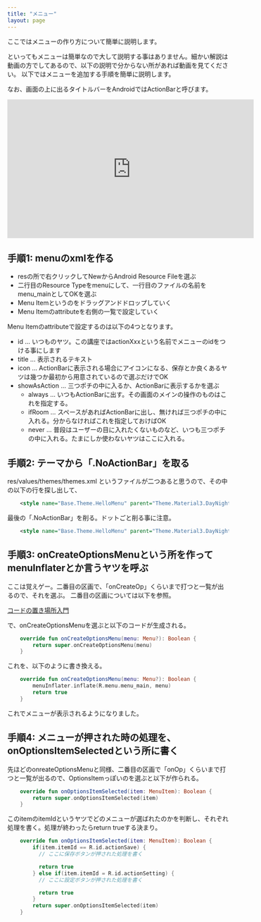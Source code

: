 ```yaml
---
title: "メニュー"
layout: page
---
```

ここではメニューの作り方について簡単に説明します。

といってもメニューは簡単なので大して説明する事はありません。細かい解説は動画の方でしてあるので、以下の説明で分からない所があれば動画を見てください。
以下ではメニューを追加する手順を簡単に説明します。

なお、画面の上に出るタイトルバーをAndroidではActionBarと呼びます。

<iframe width="560" height="315" src="https://www.youtube.com/embed/v09KfD041nw?si=NgwxAWIbqRhkkELA" title="YouTube video player" frameborder="0" allow="accelerometer; autoplay; clipboard-write; encrypted-media; gyroscope; picture-in-picture; web-share" allowfullscreen></iframe>

## 手順1: menuのxmlを作る

- resの所で右クリックしてNewからAndroid Resource Fileを選ぶ
- 二行目のResource Typeをmenuにして、一行目のファイルの名前をmenu_mainとしてOKを選ぶ
- Menu Itemというのをドラッグアンドドロップしていく
- Menu Itemのattributeを右側の一覧で設定していく

Menu Itemのattributeで設定するのは以下の4つとなります。

- id ... いつものヤツ。この講座ではactionXxxという名前でメニューのidをつける事にします
- title ... 表示されるテキスト
- icon ... ActionBarに表示される場合にアイコンになる、保存とか良くあるヤツは幾つか最初から用意されているので選ぶだけでOK
- showAsAction ... 三つポチの中に入るか、ActionBarに表示するかを選ぶ
  - always ... いつもActionBarに出す。その画面のメインの操作のものはこれを指定する。
  - ifRoom ... スペースがあればActionBarに出し、無ければ三つポチの中に入れる。分からなければこれを指定しておけばOK
  - never ... 普段はユーザーの目に入れたくないものなど、いつも三つポチの中に入れる。たまにしか使わないヤツはここに入れる。

## 手順2: テーマから「.NoActionBar」を取る

res/values/themes/themes.xml というファイルが二つあると思うので、その中の以下の行を探し出して、

```xml
    <style name="Base.Theme.HelloMenu" parent="Theme.Material3.DayNight.NoActionBar">
```

最後の「.NoActionBar」を削る。ドットごと削る事に注意。

```xml
    <style name="Base.Theme.HelloMenu" parent="Theme.Material3.DayNight">
```

## 手順3: onCreateOptionsMenuという所を作ってmenuInflaterとか言うヤツを呼ぶ

ここは覚えゲー。二番目の区画で、「onCreateOp」くらいまで打つと一覧が出るので、それを選ぶ。
二番目の区画については以下を参照。

[コードの置き場所入門](code_location_intro.md)

で、onCreateOptionsMenuを選ぶと以下のコードが生成される。

```kotlin
    override fun onCreateOptionsMenu(menu: Menu?): Boolean {
        return super.onCreateOptionsMenu(menu)
    }
```

これを、以下のように書き換える。

```kotlin
    override fun onCreateOptionsMenu(menu: Menu?): Boolean {
        menuInflater.inflate(R.menu.menu_main, menu)
        return true
    }
```

これでメニューが表示されるようになりました。

## 手順4: メニューが押された時の処理を、onOptionsItemSelectedという所に書く

先ほどのonreateOptionsMenuと同様、二番目の区画で「onOp」くらいまで打つと一覧が出るので、OptionsItemっぽいのを選ぶと以下が作られる。

```kotlin
    override fun onOptionsItemSelected(item: MenuItem): Boolean {
        return super.onOptionsItemSelected(item)
    }
```

このitemのitemIdというヤツでどのメニューが選ばれたのかを判断し、それぞれ処理を書く。処理が終わったらreturn trueする決まり。

```kotlin
    override fun onOptionsItemSelected(item: MenuItem): Boolean {
        if(item.itemId == R.id.actionSave) {
          // ここに保存ボタンが押された処理を書く

          return true
        } else if(item.itemId = R.id.actionSetting) {
          // ここに設定ボタンが押された処理を書く

          return true
        }
        return super.onOptionsItemSelected(item)
    }
```
